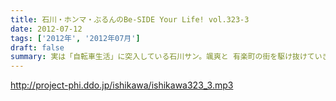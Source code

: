 ```yaml
---
title: 石川・ホンマ・ぶるんのBe-SIDE Your Life! vol.323-3
date: 2012-07-12
tags: ['2012年', '2012年07月']
draft: false
summary: 実は「自転車生活」に突入している石川サン。颯爽と 有楽町の街を駆け抜けていきます。ボクシングエクササイズに 自転車通勤・・・なんて健康的な～～ＮＡＭＡＥ
---
```


http://project-phi.ddo.jp/ishikawa/ishikawa323_3.mp3
